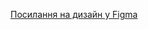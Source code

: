 [Посилання на дизайн у Figma]([https://www.google.com](https://www.figma.com/design/JiPVqu4aLwueGx1QTVASuI/Figma_LOGO_Stuienko_IPZ-2.03?node-id=0-1&p=f&t=RcUMrewXEtTMmKLj-0))
